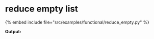 # reduce empty list


{% embed include file="src/examples/functional/reduce_empty.py" %}


**Output:**

